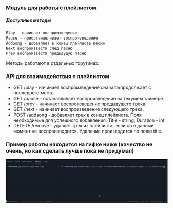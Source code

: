 ### Модуль для работы с плейлистом

##### Доступные методы

    Play - начинает воспроизведение
    Pause - приостанавливает воспроизведение
    AddSong - добавляет в конец плейлиста песню
    Next воспроизвести след песню
    Prev воспроизвести предыдущую песню

Методы работают в отдельных горутинах.

### API для взаимодействия с плейлистом

* GET /play - начинает воспроизведение сначала/продолжает с последнего места.
* GET /pause - останавливает воспроизведение на текущем таймере.
* GET /prev - начинает воспроизведение предыдущего трека.
* GET /next - начинает воспроизведение следующего трека.
* POST /addsong - добавляет трек в конец плейлиста. Поля необходимые для успешного добавления: Title - string, Duration - int
* DELETE /remove - удаляет трек из плейлиста, если он в данный момент не воспроизводится. Удаление производится по полю title.

### Пример работы находится на гифке ниже (качество не очень, но как сделать лучше пока не придумал)

![How it works](https://raw.githubusercontent.com/NickChirgin/scpl/master/gi.gif)
